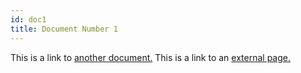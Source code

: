 ```yaml
---
id: doc1
title: Document Number 1
---
```


This is a link to [another document.](doc2.md) This is a link to an [external page.](http://www.example.com/)
